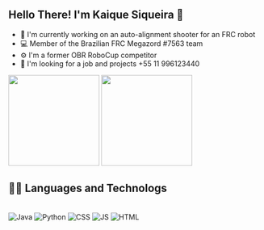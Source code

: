 ## Hello There! I'm Kaique Siqueira 👋
- 🔭 I'm currently working on an auto-alignment shooter for an FRC robot
- 💻 Member of the Brazilian FRC Megazord #7563 team
- ⚙️ I'm a former OBR RoboCup competitor
- 💼 I'm looking for a job and projects +55 11 996123440

<img height="180em" src="https://github-readme-stats.vercel.app/api?username=Kaique-Sique&show_icons=true&theme=dracula&include_all_commits=true&count_private=true"/>
<img height="180em" src="https://github-readme-stats.vercel.app/api/top-langs/?username=Kaique-Sique&layout=compact&langs_count=7&theme=dracula"/>



## 🧑‍💻 Languages and Technologs
<div style= "display: inline_block" ><br/>
    <img align="center" alt= "Java" src= "https://img.shields.io/badge/Java-ED8B00?style=for-the-badge&logo=openjdk&logoColor=white" />
    <img align="center" alt= "Python" src= "https://img.shields.io/badge/Python-14354C?style=for-the-badge&logo=python&logoColor=white"/>
    <img align="center" alt= "CSS" src= "https://img.shields.io/badge/css-14354C?style=for-the-badge&logo=css&logoColor=white"/>
    <img align="center" alt= "JS" src= "https://img.shields.io/badge/JavaScript-14354C?style=for-the-badge&logo=javaScript&logoColor=white"/>
    <img align="center" alt= "HTML" src= "https://img.shields.io/badge/Html-14354C?style=for-the-badge&logo=Html&logoColor=white"/>
</div><br/>

<!--
**Kaique-Sique/Kaique-Sique** is a ✨ _special_ ✨ repository because its `README.md` (this file) appears on your GitHub profile.

Here are some ideas to get you started:

- 🔭 I’m currently working on ...
- 🌱 I’m currently learning ...
- 👯 I’m looking to collaborate on ...
- 🤔 I’m looking for help with ...
- 💬 Ask me about ...
- 📫 How to reach me: ...
- 😄 Pronouns: ...
- ⚡ Fun fact: ...
-->
